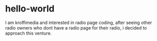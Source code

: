 # hello-world 
I am kroffimedia and interested in radio page coding, after seeing other radio owners who dont have a radio page for their radio, i decided to approach this venture.

